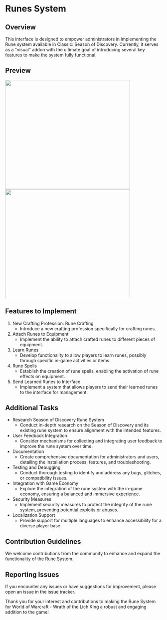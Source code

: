 # Runes System
## Overview

This interface is designed to empower administrators in implementing the Rune system available in Classic: Season of Discovery. Currently, it serves as a "visual" addon with the ultimate goal of introducing several key features to make the system fully functional.

## Preview
<img src="https://www.zupimages.net/up/24/08/kvrl.png" width="400" height="350"> <img src="https://www.zupimages.net/up/24/08/8mnx.png" width="400" height="350">

## Features to Implement
1. New Crafting Profession: Rune Crafting
    - Introduce a new crafting profession specifically for crafting runes.
2. Attach Runes to Equipment
    - Implement the ability to attach crafted runes to different pieces of equipment.
3. Learn Runes
    - Develop functionality to allow players to learn runes, possibly through specific in-game activities or items.
4. Rune Spells
    - Establish the creation of rune spells, enabling the activation of rune effects on equipment.
5. Send Learned Runes to Interface
    - Implement a system that allows players to send their learned runes to the interface for management.
  
## Additional Tasks
- Research Season of Discovery Rune System
  - Conduct in-depth research on the Season of Discovery and its existing rune system to ensure alignment with the intended features.
- User Feedback Integration
  - Consider mechanisms for collecting and integrating user feedback to improve the rune system over time.
- Documentation
  - Create comprehensive documentation for administrators and users, detailing the installation process, features, and troubleshooting.
- Testing and Debugging
  - Conduct thorough testing to identify and address any bugs, glitches, or compatibility issues.
- Integration with Game Economy
  - Explore the integration of the rune system with the in-game economy, ensuring a balanced and immersive experience.
- Security Measures
  - Implement security measures to protect the integrity of the rune system, preventing potential exploits or abuses.
- Localization Support
  - Provide support for multiple languages to enhance accessibility for a diverse player base.
 
## Contribution Guidelines
We welcome contributions from the community to enhance and expand the functionality of the Rune System.

## Reporting Issues
If you encounter any issues or have suggestions for improvement, please open an issue in the issue tracker.

Thank you for your interest and contributions to making the Rune System for World of Warcraft - Wrath of the Lich King a robust and engaging addition to the game!
